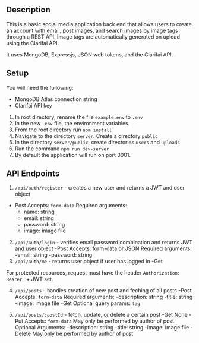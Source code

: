 ## Description
This is a basic social media application back end that allows users to create an account with email, post images, and search images by image tags through a REST API. Image tags are automatically generated on upload using the Clarifai API.

It uses MongoDB, Expressjs, JSON web tokens, and the Clarifai API.

## Setup
You will need the following:

- MongoDB Atlas connection string
- Clarifai API key

1. In root directory, rename the file `example.env` to `.env`
2. In the new `.env` file, the environment variables.
3. From the root directory run `npm install`
4. Navigate to the directory `server`. Create a directory `public`
5. In the directory `server/public`, create directories `users` and `uploads`
6. Run the command `npm run dev-server`
7. By default the application will run on port 3001.

## API Endpoints

1. `/api/auth/register` - creates a new user and returns a JWT and user object
- Post
Accepts: `form-data`
Required arguments:
    - name: string
    - email: string
    - password: string
    - image: image file
    
2. `/api/auth/login` - verifies email password combination and returns JWT and user object
-Post
Accepts: form-data or JSON
Required arguments:
    -email: string
    -password: string
3. `/api/auth/me` - returns user object if user has logged in
-Get

For protected resources, request must have the header `Authorization: Bearer ` + JWT set.

4. `/api/posts` - handles creation of new post and feching of all posts
-Post 
Accepts: `form-data`
Required arguments:
    -description: string
    -title: string
    -image: image file
-Get 
Optional query params: `tag`

5. `/api/posts/:postId` - fetch, update, or delete a certain post
-Get
None
-Put
Accepts: `form-data`
May only be performed by author of post
Optional Arguments:
    -description: string
    -title: string
    -image: image file
-Delete
May only be performed by author of post


